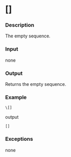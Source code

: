 []
===

### Description

The empty sequence.

### Input

none

### Output

Returns the empty sequence.

### Example

    \[]

output

    []

### Exceptions

none
